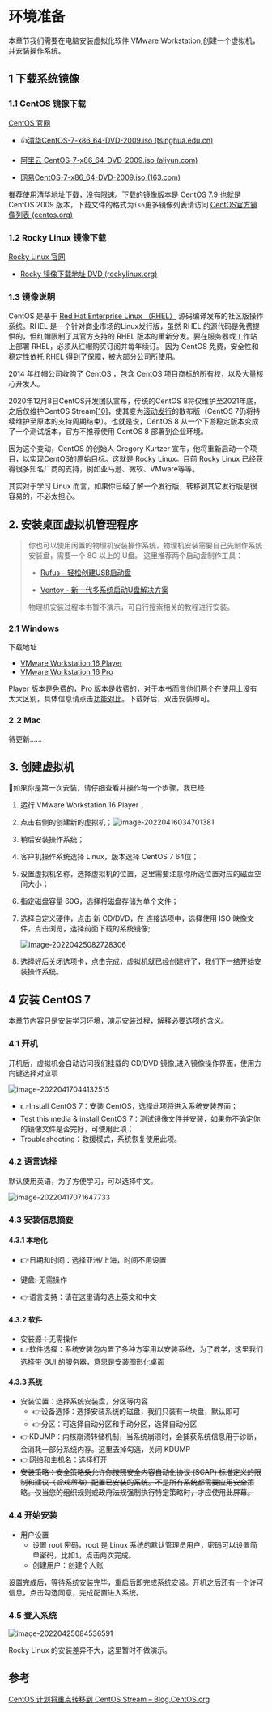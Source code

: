 # 环境准备

本章节我们需要在电脑安装虚拟化软件 VMware Workstation,创建一个虚拟机，并安装操作系统。



## 1 下载系统镜像

### 1.1 CentOS 镜像下载

[CentOS  官网](https://www.centos.org/)

-  :+1:[清华CentOS-7-x86_64-DVD-2009.iso (tsinghua.edu.cn)](https://mirrors.tuna.tsinghua.edu.cn/centos/7/isos/x86_64/CentOS-7-x86_64-DVD-2009.iso)

- [阿里云 CentOS-7-x86_64-DVD-2009.iso (aliyun.com)](http://mirrors.aliyun.com/centos/7/isos/x86_64/CentOS-7-x86_64-DVD-2009.iso)

- [网易CentOS-7-x86_64-DVD-2009.iso (163.com)](https://mirrors.163.com/centos/7/isos/x86_64/CentOS-7-x86_64-DVD-2009.iso)

推荐使用清华地址下载，没有限速。下载的镜像版本是 CentOS 7.9 也就是 CentOS 2009 版本，下载文件的格式为`iso`更多镜像列表请访问  [CentOS官方镜像列表 (centos.org) ](https://www.centos.org/download/mirrors/)

### 1.2 Rocky Linux 镜像下载

[Rocky Linux 官网](https://rockylinux.org/)

- [Rocky 镜像下载地址 DVD (rockylinux.org)](https://download.rockylinux.org/pub/rocky/8/isos/x86_64/Rocky-8.5-x86_64-dvd1.iso)

### 1.3 镜像说明

CentOS 是基于 [Red Hat Enterprise Linux （RHEL）](https://www.redhat.com/) 源码编译发布的社区版操作系统。RHEL 是一个针对商业市场的Linux发行版，虽然 RHEL 的源代码是免费提供的，但红帽限制了其官方支持的 RHEL 版本的重新分发。要在服务器或工作站上部署 RHEL，必须从红帽购买订阅并每年续订。 因为 CentOS 免费，安全性和稳定性依托 RHEL 得到了保障，被大部分公司所使用。 

2014 年红帽公司收购了 CentOS ，包含 CentOS 项目商标的所有权，以及大量核心开发人。

2020年12月8日CentOS开发团队宣布，传统的CentOS 8将仅维护至2021年底，之后仅维护CentOS Stream[[10\]](https://zh.wikipedia.org/wiki/CentOS#cite_note-10)，使其变为[滚动发行](https://zh.wikipedia.org/wiki/滾動發行)的散布版（CentOS 7仍将持续维护至原本的支持周期结束）。也就是说，CentOS 8 从一个下游稳定版本变成了一个测试版本，官方不推荐使用 CentOS 8 部署到企业环境。

因为这个变动，CentOS 的创始人 Gregory Kurtzer 宣布，他将重新启动一个项目，以实现CentOS的原始目标。这就是 Rocky Linux。目前 Rocky Linux 已经获得很多知名厂商的支持，例如亚马逊、微软、VMware等等。

其实对于学习 Linux 而言，如果你已经了解一个发行版，转移到其它发行版是很容易的，不必太担心。

## 2. 安装桌面虚拟机管理程序

> 你也可以使用闲置的物理机安装操作系统，物理机安装需要自己先制作系统安装盘，需要一个 8G 以上的 U盘。 这里推荐两个启动盘制作工具：
>
> - [Rufus - 轻松创建USB启动盘](https://rufus.ie/zh/)
>
> - [Ventoy - 新一代多系统启动U盘解决方案](https://www.ventoy.net/cn/index.html)
>
> 物理机安装过程本书暂不演示，可自行搜索相关的教程进行安装。

### 2.1 Windows

下载地址

- [VMware Workstation 16 Player](https://www.vmware.com/go/getplayer-win)
- [VMware Workstation 16 Pro](https://www.vmware.com/go/tryworkstation-win)

Player 版本是免费的，Pro 版本是收费的，对于本书而言他们两个在使用上没有太大区别，具体信息请点击[功能对比](https://www.vmware.com/cn/products/workstation-pro.html)。下载好后，双击安装即可。

### 2.2 Mac

待更新......

## 3. 创建虚拟机

 :pushpin:如果你是第一次安装，请仔细查看并操作每一个步骤，我已经

1. 运行 VMware Workstation 16 Player；

2. 点击右侧的创建新的虚拟机；![image-20220416034701381](../images/image-20220416034701381.png)

3. 稍后安装操作系统；

4. 客户机操作系统选择 Linux，版本选择 CentOS 7 64位；

5. 设置虚拟机名称，选择虚拟机的位置，这里需要注意你所选位置对应的磁盘空间大小；

6. 指定磁盘容量 60G，选择将磁盘存储为单个文件；

7. 选择自定义硬件，点击 新 CD/DVD，在 连接选项中，选择使用 ISO 映像文件，点击浏览，选择前面下载的系统镜像;

   ![image-20220425082728306](../images/image-20220425082728306.png)

8. 选择好后关闭选项卡，点击完成，虚拟机就已经创建好了，我们下一结开始安装操作系统。

## 4 安装 CentOS 7

本章节内容只是安装学习环境，演示安装过程，解释必要选项的含义。

### 4.1 开机

开机后，虚拟机会自动访问我们挂载的 CD/DVD 镜像,进入镜像操作界面，使用方向键选择对应项

![image-20220417044132515](../images/image-20220417044132515.png)

- :point_right:Install CentOS 7：安装 CentOS，选择此项将进入系统安装界面；
- Test this media & install CentOS 7：测试镜像文件并安装，如果你不确定你的镜像文件是否完好，可使用此项；
- Troubleshooting：救援模式，系统恢复使用此项。

### 4.2 语言选择

默认使用英语，为了方便学习，可以选择中文。

![image-20220417071647733](../images/image-20220417071647733.png)

### 4.3 安装信息摘要

#### 4.3.1 本地化

- :point_right:日期和时间：选择亚洲/上海，时间不用设置

- ~~键盘: 无需操作~~

- :point_right:语言支持：请在这里请勾选上英文和中文

#### 4.3.2 软件

- ~~安装源：无需操作~~
- :point_right:软件选择：系统安装包内置了多种方案用以安装系统，为了教学，这里我们选择带 GUI 的服务器，意思是安装图形化桌面

#### 4.3.3 系统

- 安装位置：选择系统安装盘，分区等内容
  - :point_right:设备选择：选择安装系统的磁盘，我们只装有一块盘，默认即可
  - :point_right:分区：可选择自动分区和手动分区，选择自动分区
- :point_right:KDUMP：内核崩溃转储机制，当系统崩溃时，会捕获系统信息用于诊断，会消耗一部分系统内存。这里去掉勾选，关闭 KDUMP
- :point_right:网络和主机名：选择打开
- ~~安装策略：安全策略条允许你按照安全内容自动化协议 (SCAP) 标准定义的限制和建议（*合规策略*）配置已安装的系统。不是所有系统都需要应用安全策略。仅当您的组织规则或政府法规强制执行特定策略时，才应使用此屏幕。~~

### 4.4 开始安装

- 用户设置
  - 设置 root 密码，root 是 Linux 系统的默认管理员用户，密码可以设置简单密码，比如`1`，点击两次完成。
  - 创建用户：创建个人账

设置完成后，等待系统安装完毕，重启后即完成系统安装。开机之后还有一个许可信息，点击勾选同意，完成配置进入系统。

### 4.5 登入系统

![image-20220425084536591](../images//image-20220425084536591.png)

Rocky Linux 的安装差异不大，这里暂时不做演示。

## 参考

[CentOS 计划将重点转移到 CentOS Stream – Blog.CentOS.org](https://blog.centos.org/2020/12/future-is-centos-stream/#comment-183642)

